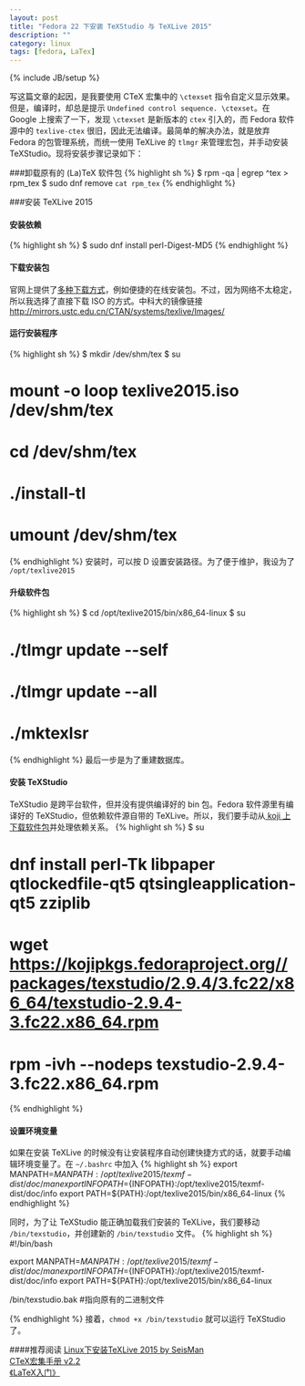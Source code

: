 ```yaml
---
layout: post
title: "Fedora 22 下安装 TeXStudio 与 TeXLive 2015"
description: ""
category: linux
tags: [fedora, LaTex]
---
```

{% include JB/setup %}

写这篇文章的起因，是我要使用 CTeX 宏集中的 `\ctexset` 指令自定义显示效果。但是，编译时，却总是提示 `Undefined control sequence. \ctexset`。在 Google 上搜索了一下，发现 `\ctexset` 是新版本的 `ctex` 引入的，而 Fedora 软件源中的 `texlive-ctex` 很旧，因此无法编译。最简单的解决办法，就是放弃 Fedora 的包管理系统，而统一使用 TeXLive 的 `tlmgr` 来管理宏包，并手动安装 TeXStudio。现将安装步骤记录如下：

###卸载原有的 (La)TeX 软件包
{% highlight sh %}
$ rpm -qa | egrep ^tex > rpm_tex
$ sudo dnf remove `cat rpm_tex`
{% endhighlight %}

###安装 TeXLive 2015
#### 安装依赖
{% highlight sh %}
$ sudo dnf install perl-Digest-MD5
{% endhighlight %}
#### 下载安装包
官网上提供了[多种下载方式][texlive]，例如便捷的在线安装包。不过，因为网络不太稳定，所以我选择了直接下载 ISO 的方式。中科大的镜像链接 <http://mirrors.ustc.edu.cn/CTAN/systems/texlive/Images/>

#### 运行安装程序
{% highlight sh %}
$ mkdir /dev/shm/tex
$ su
# mount -o loop texlive2015.iso  /dev/shm/tex
# cd /dev/shm/tex
# ./install-tl
# umount /dev/shm/tex
{% endhighlight %}
安装时，可以按 D 设置安装路径。为了便于维护，我设为了 `/opt/texlive2015`

#### 升级软件包
{% highlight sh %}
$ cd /opt/texlive2015/bin/x86_64-linux
$ su
# ./tlmgr update --self
# ./tlmgr update --all
# ./mktexlsr
{% endhighlight %}
最后一步是为了重建数据库。

#### 安装 TeXStudio
TeXStudio 是跨平台软件，但并没有提供编译好的 bin 包。Fedora 软件源里有编译好的 TeXStudio，但依赖软件源自带的 TeXLive。所以，我们要手动从[ koji 上下载软件包][koji]并处理依赖关系。
{% highlight sh %}
$ su
# dnf install perl-Tk libpaper qtlockedfile-qt5 qtsingleapplication-qt5 zziplib
# wget https://kojipkgs.fedoraproject.org//packages/texstudio/2.9.4/3.fc22/x86_64/texstudio-2.9.4-3.fc22.x86_64.rpm
# rpm -ivh --nodeps texstudio-2.9.4-3.fc22.x86_64.rpm
{% endhighlight %}

#### 设置环境变量
如果在安装 TeXLive 的时候没有让安装程序自动创建快捷方式的话，就要手动编辑环境变量了。在 `~/.bashrc` 中加入
{% highlight sh %}
export MANPATH=${MANPATH}:/opt/texlive2015/texmf-dist/doc/man
export INFOPATH=${INFOPATH}:/opt/texlive2015/texmf-dist/doc/info
export PATH=${PATH}:/opt/texlive2015/bin/x86_64-linux
{% endhighlight %}

同时，为了让 TeXStudio 能正确加载我们安装的 TeXLive，我们要移动 `/bin/texstudio`，并创建新的 `/bin/texstudio` 文件。
{% highlight sh %}
#!/bin/bash

export MANPATH=${MANPATH}:/opt/texlive2015/texmf-dist/doc/man
export INFOPATH=${INFOPATH}:/opt/texlive2015/texmf-dist/doc/info
export PATH=${PATH}:/opt/texlive2015/bin/x86_64-linux

/bin/texstudio.bak #指向原有的二进制文件

{% endhighlight %}
接着，`chmod +x /bin/texstudio` 就可以运行 TeXStudio 了。

####推荐阅读
[Linux下安装TeXLive 2015 by SeisMan](http://seisman.info/install-texlive-under-linux.html)  
[CTeX宏集手册 v2.2](ftp://ftp.fu-berlin.de/tex/CTAN/language/chinese/ctex/ctex.pdf)  
<a href="http://www.amazon.cn/gp/product/B00D1APK0G/ref=as_li_ss_tl?ie=UTF8&camp=536&creative=3132&creativeASIN=B00D1APK0G&linkCode=as2&tag=blo-23">《LaTeX入门》</a><img src="http://ir-cn.amazon-adsystem.com/e/ir?t=blo-23&l=as2&o=28&a=B00D1APK0G" width="1" height="1" border="0" alt="" style="border:none !important; margin:0px !important;" />


[koji]: http://koji.fedoraproject.org/koji/buildinfo?buildID=638712



[texlive]: http://www.tug.org/texlive/
